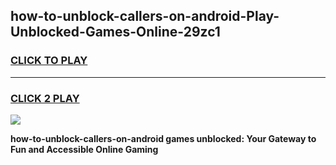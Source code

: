 
## how-to-unblock-callers-on-android-Play-Unblocked-Games-Online-29zc1
<h3>
<a href="https://premium76.site?title=how-to-unblock-callers-on-android&ref=25A">CLICK TO PLAY</a></h3>
<hr>

<h3>
<a href="https://premium76.site?title=how-to-unblock-callers-on-android&ref=25A">CLICK 2 PLAY</a>
  
</h3>

<a href="https://premium76.site?title=how-to-unblock-callers-on-android&ref=25A"><img src="https://clearcache.store/games.png"></a>


**how-to-unblock-callers-on-android games unblocked: Your Gateway to Fun and Accessible Online Gaming**
